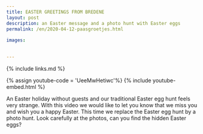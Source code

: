 ```yaml
---
title: EASTER GREETINGS FROM BREDENE
layout: post
description: an Easter message and a photo hunt with Easter eggs
permalink: /en/2020-04-12-paasgroetjes.html
    
images: 

    
---
```


{% include links.md %}

{% assign youtube-code = 'UeeMwHetiwc'%}
{% include youtube-embed.html %}

An Easter holiday without guests and our traditional Easter egg hunt feels very strange. With this video we would like to let you know that we miss you and wish you a happy Easter.
This time we replace the Easter egg hunt by a photo hunt. Look carefully at the photos, can you find the hidden Easter eggs?






